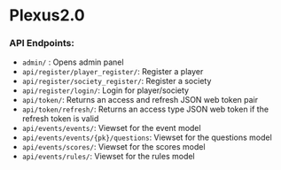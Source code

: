 # Plexus2.0

### API Endpoints:

- `admin/` : Opens admin panel
- `api/register/player_register/`: Register a player
- `api/register/society_register/`: Register a society
- `api/register/login/`: Login for player/society
- `api/token/`: Returns an access and refresh JSON web token pair
- `api/token/refresh/`: Returns an access type JSON web token if the refresh token is valid
- `api/events/events/`: Viewset for the event model
- `api/events/events/{pk}/questions`: Viewset for the questions model
- `api/events/scores/`: Viewset for the scores model
- `api/events/rules/`: Viewset for the rules model
